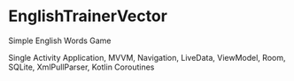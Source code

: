 # EnglishTrainerVector
Simple English Words Game

Single Activity Application, MVVM, Navigation, LiveData, ViewModel, Room, SQLite, XmlPullParser, Kotlin Coroutines
